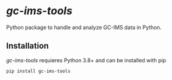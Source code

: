 # *gc-ims-tools*

Python package to handle and analyze GC-IMS data in Python.

## Installation

*gc-ims-tools* requieres Python 3.8+ and can be installed with pip

`pip install gc-ims-tools`
